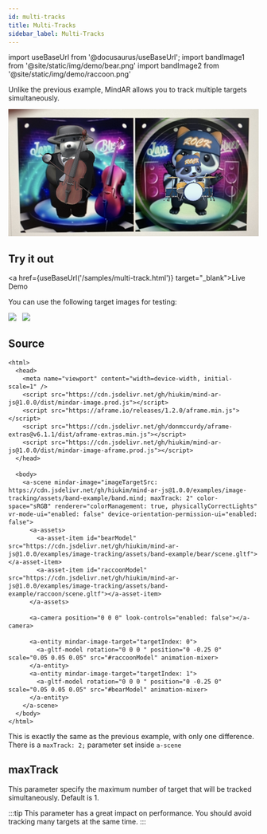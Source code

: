 ```yaml
---
id: multi-tracks 
title: Multi-Tracks
sidebar_label: Multi-Tracks 
---
```


import useBaseUrl from '@docusaurus/useBaseUrl';
import bandImage1 from '@site/static/img/demo/bear.png'
import bandImage2 from '@site/static/img/demo/raccoon.png'

Unlike the previous example, MindAR allows you to track multiple targets simultaneously.

![img](/img/demo/multi-tracks-demo.png)

## Try it out
<a href={useBaseUrl('/samples/multi-track.html')} target="_blank">Live Demo</a>

You can use the following target images for testing:

<img src={bandImage1} width="300" />
&nbsp;
<img src={bandImage2} width="300" />

## Source
```
<html>
  <head>
    <meta name="viewport" content="width=device-width, initial-scale=1" />
    <script src="https://cdn.jsdelivr.net/gh/hiukim/mind-ar-js@1.0.0/dist/mindar-image.prod.js"></script>
    <script src="https://aframe.io/releases/1.2.0/aframe.min.js"></script>
    <script src="https://cdn.jsdelivr.net/gh/donmccurdy/aframe-extras@v6.1.1/dist/aframe-extras.min.js"></script>
    <script src="https://cdn.jsdelivr.net/gh/hiukim/mind-ar-js@1.0.0/dist/mindar-image-aframe.prod.js"></script>
  </head>

  <body>
    <a-scene mindar-image="imageTargetSrc: https://cdn.jsdelivr.net/gh/hiukim/mind-ar-js@1.0.0/examples/image-tracking/assets/band-example/band.mind; maxTrack: 2" color-space="sRGB" renderer="colorManagement: true, physicallyCorrectLights" vr-mode-ui="enabled: false" device-orientation-permission-ui="enabled: false">
      <a-assets>
        <a-asset-item id="bearModel" src="https://cdn.jsdelivr.net/gh/hiukim/mind-ar-js@1.0.0/examples/image-tracking/assets/band-example/bear/scene.gltf"></a-asset-item>
        <a-asset-item id="raccoonModel" src="https://cdn.jsdelivr.net/gh/hiukim/mind-ar-js@1.0.0/examples/image-tracking/assets/band-example/raccoon/scene.gltf"></a-asset-item>
      </a-assets>

      <a-camera position="0 0 0" look-controls="enabled: false"></a-camera>

      <a-entity mindar-image-target="targetIndex: 0">
        <a-gltf-model rotation="0 0 0 " position="0 -0.25 0" scale="0.05 0.05 0.05" src="#raccoonModel" animation-mixer>
      </a-entity>
      <a-entity mindar-image-target="targetIndex: 1">
        <a-gltf-model rotation="0 0 0 " position="0 -0.25 0" scale="0.05 0.05 0.05" src="#bearModel" animation-mixer>
      </a-entity>
    </a-scene>
  </body>
</html>
```

This is exactly the same as the previous example, with only one difference. There is a `maxTrack: 2;` parameter set inside `a-scene`

## maxTrack

This parameter specify the maximum number of target that will be tracked simultaneously. Default is 1.

:::tip
This parameter has a great impact on performance. You should avoid tracking many targets at the same time.
:::
